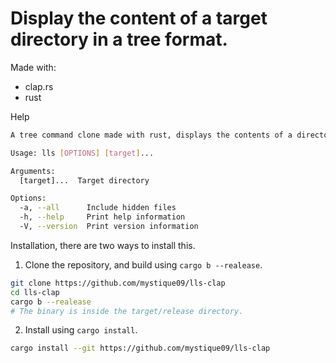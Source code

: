 # Display the content of a target directory in a tree format.

Made with:
- clap.rs
- rust

Help
```bash
A tree command clone made with rust, displays the contents of a directory in a tree format.

Usage: lls [OPTIONS] [target]...

Arguments:
  [target]...  Target directory

Options:
  -a, --all      Include hidden files
  -h, --help     Print help information
  -V, --version  Print version information
```

Installation, there are two ways to install this.

1. Clone the repository, and build using ```cargo b --realease```.
```bash
git clone https://github.com/mystique09/lls-clap
cd lls-clap
cargo b --realease
# The binary is inside the target/release directory.
```

2. Install using ```cargo install```.
```bash
cargo install --git https://github.com/mystique09/lls-clap
```